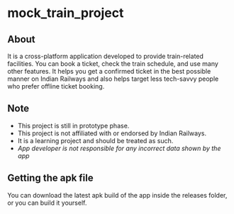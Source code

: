 # mock_train_project

## About 

It is a cross-platform application developed to provide train-related facilities. You can book a ticket, check the train schedule, and use many other features.
It helps you get a confirmed ticket in the best possible manner on Indian Railways and also helps target less tech-savvy people who prefer offline ticket booking.

## Note

- This project is still in prototype phase.
- This project is not affiliated with or endorsed by Indian Railways.
- It is a learning project and should be treated as such.
- _App developer is not responsible for any incorrect data shown by the app_

## Getting the apk file

You can download the latest apk build of the app inside the releases folder,
or you can build it yourself.

